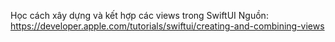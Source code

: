 Học cách xây dựng và kết hợp các views trong SwiftUI
Nguồn: https://developer.apple.com/tutorials/swiftui/creating-and-combining-views
